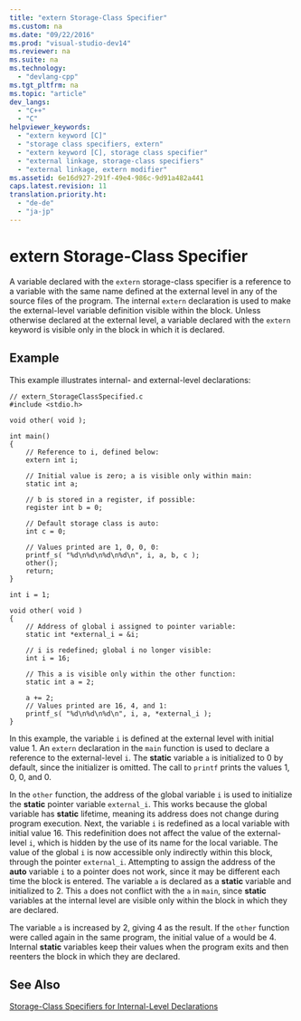 ```yaml
---
title: "extern Storage-Class Specifier"
ms.custom: na
ms.date: "09/22/2016"
ms.prod: "visual-studio-dev14"
ms.reviewer: na
ms.suite: na
ms.technology: 
  - "devlang-cpp"
ms.tgt_pltfrm: na
ms.topic: "article"
dev_langs: 
  - "C++"
  - "C"
helpviewer_keywords: 
  - "extern keyword [C]"
  - "storage class specifiers, extern"
  - "extern keyword [C], storage class specifier"
  - "external linkage, storage-class specifiers"
  - "external linkage, extern modifier"
ms.assetid: 6e16d927-291f-49e4-986c-9d91a482a441
caps.latest.revision: 11
translation.priority.ht: 
  - "de-de"
  - "ja-jp"
---
```

# extern Storage-Class Specifier
A variable declared with the `extern` storage-class specifier is a reference to a variable with the same name defined at the external level in any of the source files of the program. The internal `extern` declaration is used to make the external-level variable definition visible within the block. Unless otherwise declared at the external level, a variable declared with the `extern` keyword is visible only in the block in which it is declared.  
  
## Example  
 This example illustrates internal- and external-level declarations:  
  
```  
// extern_StorageClassSpecified.c  
#include <stdio.h>  
  
void other( void );  
  
int main()  
{  
    // Reference to i, defined below:   
    extern int i;  
  
    // Initial value is zero; a is visible only within main:   
    static int a;  
  
    // b is stored in a register, if possible:   
    register int b = 0;  
  
    // Default storage class is auto:   
    int c = 0;  
  
    // Values printed are 1, 0, 0, 0:   
    printf_s( "%d\n%d\n%d\n%d\n", i, a, b, c );  
    other();  
    return;  
}  
  
int i = 1;  
  
void other( void )  
{  
    // Address of global i assigned to pointer variable:  
    static int *external_i = &i;  
  
    // i is redefined; global i no longer visible:   
    int i = 16;  
  
    // This a is visible only within the other function:   
    static int a = 2;  
  
    a += 2;  
    // Values printed are 16, 4, and 1:  
    printf_s( "%d\n%d\n%d\n", i, a, *external_i );  
}  
```  
  
 In this example, the variable `i` is defined at the external level with initial value 1. An `extern` declaration in the `main` function is used to declare a reference to the external-level `i`. The **static** variable `a` is initialized to 0 by default, since the initializer is omitted. The call to `printf` prints the values 1, 0, 0, and 0.  
  
 In the `other` function, the address of the global variable `i` is used to initialize the **static** pointer variable `external_i`. This works because the global variable has **static** lifetime, meaning its address does not change during program execution. Next, the variable `i` is redefined as a local variable with initial value 16. This redefinition does not affect the value of the external-level `i`, which is hidden by the use of its name for the local variable. The value of the global `i` is now accessible only indirectly within this block, through the pointer `external_i`. Attempting to assign the address of the **auto** variable `i` to a pointer does not work, since it may be different each time the block is entered. The variable `a` is declared as a **static** variable and initialized to 2. This `a` does not conflict with the `a` in `main`, since **static** variables at the internal level are visible only within the block in which they are declared.  
  
 The variable `a` is increased by 2, giving 4 as the result. If the `other` function were called again in the same program, the initial value of `a` would be 4. Internal **static** variables keep their values when the program exits and then reenters the block in which they are declared.  
  
## See Also  
 [Storage-Class Specifiers for Internal-Level Declarations](../vs140/storage-class-specifiers-for-internal-level-declarations.md)